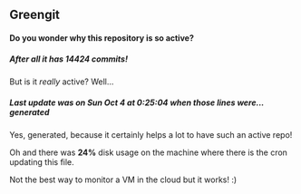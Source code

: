 ## Greengit

#### Do you wonder why this repository is so active?

##### After all it has 14424 commits!

But is it *really* active? Well...

##### Last update was on Sun Oct 4 at 0:25:04 when those lines were... generated

Yes, generated, because it certainly helps a lot to have such an active repo!

Oh and there was **24%** disk usage on the machine
where there is the cron updating this file.

Not the best way to monitor a VM in the cloud but it works! :)
